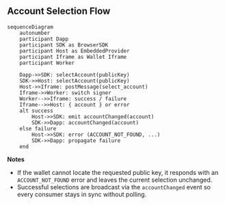 ## Account Selection Flow

```mermaid
sequenceDiagram
    autonumber
    participant Dapp
    participant SDK as BrowserSDK
    participant Host as EmbeddedProvider
    participant Iframe as Wallet Iframe
    participant Worker

    Dapp->>SDK: selectAccount(publicKey)
    SDK->>Host: selectAccount(publicKey)
    Host->>Iframe: postMessage(select_account)
    Iframe->>Worker: switch signer
    Worker-->>Iframe: success / failure
    Iframe-->>Host: { account } or error
    alt success
        Host->>SDK: emit accountChanged(account)
        SDK->>Dapp: accountChanged(account)
    else failure
        Host->>SDK: error (ACCOUNT_NOT_FOUND, ...)
        SDK->>Dapp: propagate failure
    end
```

**Notes**

- If the wallet cannot locate the requested public key, it responds with an `ACCOUNT_NOT_FOUND` error and leaves the current selection unchanged.
- Successful selections are broadcast via the `accountChanged` event so every consumer stays in sync without polling.
